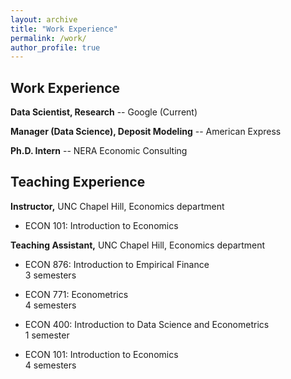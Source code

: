 ```yaml
---
layout: archive
title: "Work Experience"
permalink: /work/
author_profile: true
---
```


## Work Experience

**Data Scientist, Research** -- Google (Current)

**Manager (Data Science), Deposit Modeling** -- American Express

**Ph.D. Intern** -- NERA Economic Consulting

## Teaching Experience

**Instructor,** UNC Chapel Hill, Economics department

* ECON 101: Introduction to Economics

**Teaching Assistant,** UNC Chapel Hill, Economics department

* ECON 876: Introduction to Empirical Finance\
3 semesters

* ECON 771: Econometrics\
4 semesters

* ECON 400: Introduction to Data Science and Econometrics\
1 semester

* ECON 101: Introduction to Economics\
4 semesters

